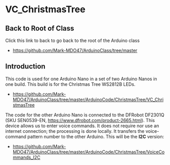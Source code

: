 # VC_ChristmasTree

## Back to Root of Class
Click this link to back to go back to the root of the Arduino class
- https://github.com/Mark-MDO47/ArduinoClass/tree/master

## Introduction
This code is used for one Arduino Nano in a set of two Arduino Nanos in one build. This build is for the Christmas Tree WS2812B LEDs.
* https://github.com/Mark-MDO47/ArduinoClass/tree/master/ArduinoCode/ChristmasTree/VC_ChristmasTree

The code for the other Arduino Nano is connected to the DFRobot DF2301Q (SKU SEN0539-EN, https://www.dfrobot.com/product-2665.html). This device allows us to enter voice commands. It does not require nor use an internet connection; the processing is done locally. It transfers the voice-command pattern number to the other Arduino. This will be the **I2C** version:
* https://github.com/Mark-MDO47/ArduinoClass/tree/master/ArduinoCode/ChristmasTree/VoiceCommands_I2C

